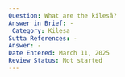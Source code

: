```yaml
---
Question: What are the kilesā?
Answer in Brief: -
 Category: Kilesa
Sutta References: -
Answer: -
Date Entered: March 11, 2025
Review Status: Not started
---
```

